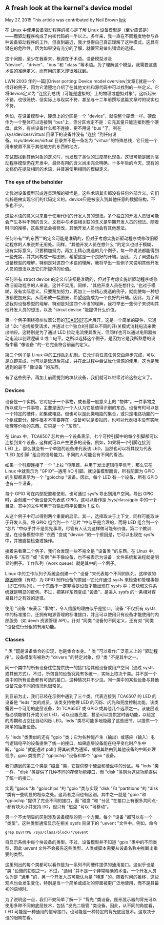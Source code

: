 ## A fresh look at the kernel's device model
May 27, 2015
This article was contributed by Neil Brown
[link](https://lwn.net/Articles/645810/)

在 Linux 中使用设备驱动程序的核心是了解 Linux 设备模型是（至少应该是）——而驱动程序构成了内核代码的一半以上。多年来，我一直在不同程度地参与各种设备驱动程序的工作，但直到最近，我才觉得自己真正理解了这种模式。这具有潜在的危险性，因为如果没有充分的了解，就很容易做出错误的选择。

这个问题，至少在我看来，根源在于术语。设备模型涉及 "device"、"driver"、"bus "和 "class "等术语。为了理解这个模型，我需要这些术语的准确定义，而有用的定义却很难找到。

LWN 2003 年的一篇[[Driver porting: Device model overview|文章]]就是一个很好的例子，因为它清楚地介绍了在其他文档和源代码中可以找到的一些定义。它将device定义为 "连接到总线（可能是虚拟的）上的物理或虚拟对象"。这听起来不错，也很笼统，但实际上与现实不符，甚至与十二年前撰写这篇文章时的现实也不符。

例如，在设备模型中，硬盘上的分区是一个 "device"，就像整个硬盘一样。硬盘作为一个整体可以连接到 "bus"上，但分区肯定不是：它充其量只能连接到整个硬盘。此外，有些设备什么都不连接，更不用说 "bus "了。列在 /sys/devices/virtual 目录下的设备并没有 "连接 "到任何设备。/sys/devices/virtual 目录并不是一条名为 "virtual"的特殊总线，它只是一个用来放置不属于其他地方的东西的地方。

在试图找到其他对象的定义时，也发现了类似的过度简化现象。这很可能是因为驱动程序模型仍在开发中，最终有用的含义尚未完全明确。十多年后的今天，现有的文档仍在提及相同的术语，并普遍使用相同的模糊定义。

### The eye of the beholder

让我对设备模型形成连贯理解的顿悟是，这些术语其实都没有任何外部含义。它们纯粹是由实现它们的代码定义的。device只是被嵌入到其他任意的数据结构，不多也不少。

这些术语的意义只来自于使用代码的开发人员的想法。多个独立的开发人员很可能会产生多种不同的含义。文档中与术语相关联的含义是早期开发人员的想法。随着时间的推移，这些想法会被修改，其他开发人员也会有其他想法。

任何带有""的东西""的定义可能是准确的，但对于考虑实施新驱动程序或修改旧驱动程序的人来说并无用处。同样，"其他开发人员在想什么 "的定义也过于模糊，没有实际意义。只要稍加努力，再加上精心挑选的几个例子，每一种说法都能得到一些充实，并共同构成一幅图景，希望这是一个良好的开端。因此，为了阐述我对设备模型的理解，特别是对这四个术语的理解，我将举出一些例子来说明其他开发人员的想法以及它们所提供的价值。

任何带有 struct device 的定义应该都是准确的，但对于考虑实施新驱动程序或修改旧驱动程序的人来说，这并不实用。同样，"其他开发人员在想什么 "也过于模糊，没有实际意义。只要稍加努力，再加上一些精心挑选的例子，就能使每一种想法都更加充实，从而形成一幅图景，希望这能成为一个良好的开端。因此，为了阐述我对设备模型的理解，特别是对这四个术语的理解，我将举出一些例子来说明其他开发人员的想法，以及 "strcut device "能提供什么价值。

第一个例子围绕德州仪器公司的[TCA6507](http://www.ti.com/product/tca6507)芯片展开。这是一个简单的硬件，它通过 "i2c "总线接受请求，并通过七个独立的引脚以不同的开/关模式消耗电流来做出响应。这特别是为了通过 LED 拉动电流使其发光，但同样也可以通过电阻器拉动电流以创建逻辑 0 或 1 电平。之所以选择这个例子，是因为它是我所熟悉的设备中最 "像设备 "的--它完全符合前面的定义。

第二个例子是 Linux 中的[工作队列](https://www.kernel.org/doc/Documentation/workqueue.txt)机制。它允许将任意任务交由异步完成，可以是立即完成，也可以是延迟后完成，并在此过程中尝试优化资源的使用。这也是我遇到的最不 "像设备 "的东西。

有了这些例子，再加上前面提到的块状设备，我们就可以继续讨论这些定义了。

### Devices

设备是一个实例。它对应于一个事物，或者最一般意义上的 "物体"。一件事物之所以成为一件事物，主要是因为一个人认为它是值得识别的东西。设备有时可以是一个特定的硬件，如集成电路，但也可以是此类电路的集合，或只是电路功能的一个组成部分。硬件根本不需要存在--设备可以是虚拟的，也可以代表根本没有实际物理等价物的东西。它只是一个 "东西"。

在 Linux 中，TCA6507 芯片由一个设备表示。七个可控引脚中的每个引脚都可以连接到某个设备，这样就可以产生更多的设备。例如，如果将一个引脚连接到 LED 上，那么就会有一个单独的设备来代表该 LED，当然也可以将其视为代表 "LED 加引脚 "组合的信号能力。不同的人可能会有不同的看法。

如果一个引脚连接了一个 "上拉 "电阻器，并用于发出逻辑电平信号，那么它在 Linux 中就表示为 "GPIO"--通用 I/O 引脚。就设备模型而言，所有配置为 GPIO 的引脚都表示为一个 "gpiochip "设备。因此，每个 LED 有一个设备，所有 GPIO 也有一个设备。

每个 GPIO 可在内部配置和使用，也可通过 sysfs 导出到用户空间。导出 GPIO 时，会创建一个新设备来代表该 GPIO。这可以看作是 /sys/class/gpio 中的一个目录，其中的文件可用于将输出电平设置为 1 或 0。

从这个例子中可以得到两个重要的启示。其一，选择取决于上下文，同样可能取决于开发人员。将 GPIO 组合到一个 "芯片 "中似乎是合理的，而将 LED 组合到一个 "芯片 "中似乎并不是优先事项，尽管有人认为这样做可能有价值。第二个教训是，在设备模型中把 "东西 "变成 "device "的一个原因是，它可以出现在 sysfs 中，并被直接检查或操作。

接着来看第二个例子，我们会发现一些不完全是 "设备类 "的东西。在 Linux 中，有许多 "东西 "或 "实例 "并不像设备，也不被表示为设备：文件系统和进程就是明显的例子。工作队列（work queue）就是其中的一个例子。

Linux 中的工作队列子系统会创建一个 "设备 "来代表每个不同的队列。这样做的[原因](https://git.kernel.org/cgit/linux/kernel/git/torvalds/linux.git/commit/?id=226223ab3c4118ddd10688cc2c131135848371ab)很像（有时）为 GPIO 制作设备的原因--它允许通过 sysfs 来检查和管理事物（即工作队列）。一个东西不一定非得是设备才能出现在 sysfs 中；模块和文件系统就是明显的反例。不过，把某样东西变成 "设备"，是进入 sysfs 的一条相对容易且行之有效的途径。

使用 "设备 "来表示 "事物"，令人信服的理由似乎是接口。设备 "不仅拥有 sysfs 中的标准接口，还拥有电源管理的标准接口，并且可以使用只有设备才能使用的内部服务（如 devm 资源管理 API）。针对 "同类 "设备的不同定义，还有对 "同类 "设备进行分组的有用功能。

### Classes

" 类 "既是设备集合的实现，也是集合本身。" 类 "可以看作广泛意义上的 "驱动程序"。设备模型有被称为 "drivers "的特定对象，但 "类 "不是其中之一。

同一个类中的所有设备往往提供统一的接口给其他设备或用户空间（通过 sysfs 或其他方式）。不过，所包含的设备究竟有多统一，实际上取决于类。并不是一个类中的所有设备都有可选的接口，这种情况并不少见。同一类中的某些设备与其他设备完全不同的情况也很常见。

到目前为止，我们已经在示例中遇到了三个类。代表连接到 TCA6507 的 LED 的设备是 "leds "类的成员。该类支持物理 LED 的闪烁、闪光和亮度控制功能。该类需要一个可用的底层设备，如 TCA6507 或 GPIO 或其他几个选项之一。该底层设备必须能够打开或关闭 LED，可以设置亮度，甚至可以提供定时器功能，以给定的周期和占空比自动闪烁 LED。leds "类尽可能多地隐藏了这些细节，以提供一个简单的抽象设备。

与 "leds "类类似的还有 "gpio "类；它为各种能产生（输出）或感应（输入）电气逻辑电平的设备提供了统一的接口。如果底层设备能在电平变化时产生中断，"gpio "就能通过 poll() 将其转换为通知，或将其路由到其他设备的中断处理程序。gpio 类提供了 "gpiochip "设备和单个 "gpio "设备。

我们遇到的第三个类是 "磁盘 "类，它提供整个硬盘和硬盘中的分区。与 "leds "类一样，"disk "类提供了几种不同的存储功能接口，而 "disk "类则为这些功能提供了统一的接口。

实现 "gpios "和 "gpiochips "的 "gpio "类与实现 "disk "和 "partitions "的 "disk "类有一些明显的相似之处。这两者之间也有区别。其中之一就是 "gpio "和 "gpiochip "提供了完全不同的接口，而 "磁盘 "和 "分区 "在接口上有很多共同点--都有块大小并支持 I/O，但只有 "磁盘 "可以 "可移动"。

另一个不太明显的区别涉及设备模型的另一个方面。每个 "设备 "都可以有一个 "类型"。这种类型通常显示在相关 sysfs 目录下的 "uevent "文件中。例如，命令

    grep DEVTYPE /sys/class/block/*/uevent

将显示系统中每个块设备的类型。不过，设备模型并不知道 "gpio "类中的不同类型，因此 uevent 文件不会报告这些类型。人类或脚本需要从设备名称中推断出重要的类型。

这里列出的每个类都可以看作是为一系列不同硬件提供的通用接口。这似乎也是 "类 "设施的初衷之一。不过，"通用 "并不是一个非常精确的术语。一个开发人员认为是 "通用 "的，另一个开发人员可能认为是 "特定 "的。随着时间的推移，这些观点也会发生变化，特别是当一个简单或成功的界面被更广泛地使用，而不是其最初的语境时。

为了说明这一点，我们不妨简单了解一下 "背光 "类设备。图形显示器的背光可以使用多种不同的底层技术，包括 "发光二极管 "类设备。因此，从不同的角度看，LED 可能是一种通用的信号接口，也可能是一种特定的背光底层技术。这取决于谁的眼睛在看。

